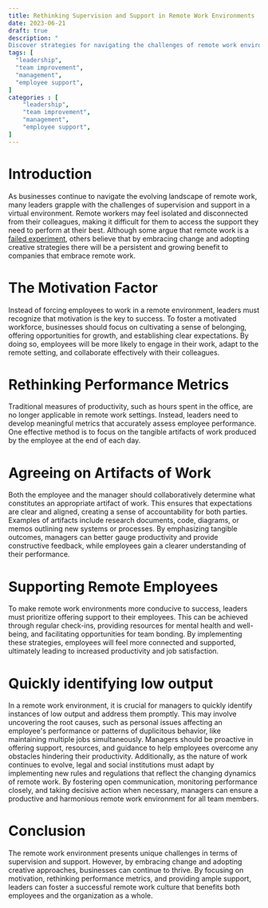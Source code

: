 ```yaml
---
title: Rethinking Supervision and Support in Remote Work Environments
date: 2023-06-21
draft: true
description: "
Discover strategies for navigating the challenges of remote work environments in our latest article. Learn how to motivate employees, rethink performance metrics, and provide essential support to foster success. Explore the importance of quickly identifying and addressing low output while adapting to the evolving landscape of remote work. Embrace change and improve your business with our insightful tips."
tags: [
  "leadership",
  "team improvement",
  "management",
  "employee support",
]
categories : [
    "leadership",
    "team improvement",
    "management",
    "employee support",
]
---
```


# Introduction

As businesses continue to navigate the evolving landscape of remote work, many leaders grapple with the challenges of supervision and support in a virtual environment. Remote workers may feel isolated and disconnected from their colleagues, making it difficult for them to access the support they need to perform at their best. Although some argue that remote work is a [failed experiment](https://fortune.com/2023/05/05/openai-ceo-sam-altman-remote-work-mistake-return-to-office/), others believe that by embracing change and adopting creative strategies there will be a persistent and growing benefit to companies that embrace remote work. 

# The Motivation Factor

Instead of forcing employees to work in a remote environment, leaders must recognize that motivation is the key to success. To foster a motivated workforce, businesses should focus on cultivating a sense of belonging, offering opportunities for growth, and establishing clear expectations. By doing so, employees will be more likely to engage in their work, adapt to the remote setting, and collaborate effectively with their colleagues.

# Rethinking Performance Metrics

Traditional measures of productivity, such as hours spent in the office, are no longer applicable in remote work settings. Instead, leaders need to develop meaningful metrics that accurately assess employee performance. One effective method is to focus on the tangible artifacts of work produced by the employee at the end of each day.

# Agreeing on Artifacts of Work

Both the employee and the manager should collaboratively determine what constitutes an appropriate artifact of work. This ensures that expectations are clear and aligned, creating a sense of accountability for both parties. Examples of artifacts include research documents, code, diagrams, or memos outlining new systems or processes. By emphasizing tangible outcomes, managers can better gauge productivity and provide constructive feedback, while employees gain a clearer understanding of their performance.

# Supporting Remote Employees

To make remote work environments more conducive to success, leaders must prioritize offering support to their employees. This can be achieved through regular check-ins, providing resources for mental health and well-being, and facilitating opportunities for team bonding. By implementing these strategies, employees will feel more connected and supported, ultimately leading to increased productivity and job satisfaction.

# Quickly identifying low output

In a remote work environment, it is crucial for managers to quickly identify instances of low output and address them promptly. This may involve uncovering the root causes, such as personal issues affecting an employee's performance or patterns of duplicitous behavior, like maintaining multiple jobs simultaneously. Managers should be proactive in offering support, resources, and guidance to help employees overcome any obstacles hindering their productivity. Additionally, as the nature of work continues to evolve, legal and social institutions must adapt by implementing new rules and regulations that reflect the changing dynamics of remote work. By fostering open communication, monitoring performance closely, and taking decisive action when necessary, managers can ensure a productive and harmonious remote work environment for all team members.

# Conclusion

The remote work environment presents unique challenges in terms of supervision and support. However, by embracing change and adopting creative approaches, businesses can continue to thrive. By focusing on motivation, rethinking performance metrics, and providing ample support, leaders can foster a successful remote work culture that benefits both employees and the organization as a whole.
